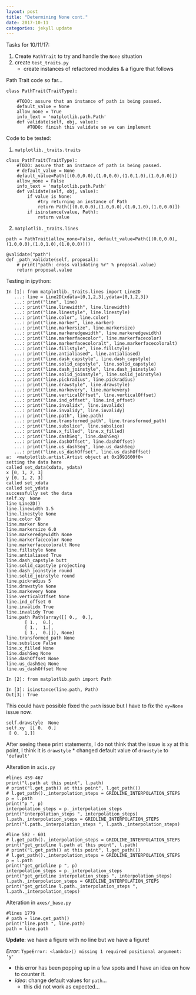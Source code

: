 ```yaml
---
layout: post
title: "Determining None cont."
date: 2017-10-11
categories: jekyll update
---
```


Tasks for 10/11/17:
1. Create `PathTrait` to try and handle the `None` situation
2. create `test_traits.py`
    * create instances of refactored modules & a figure that follows

Path Trait code so far...
~~~
class PathTrait(TraitType):

    #TODO: assure that an instance of path is being passed.
    default_value = None
    allow_none = True
    info_text = 'matplotlib.path.Path'
    def validate(self, obj, value):
        #TODO: finish this validate so we can implement
~~~

Code to be tested:
1. `matplotlib._traits.traits`
~~~
class PathTrait(TraitType):
    #TODO: assure that an instance of path is being passed.
    # default_value = None
    default_value=Path([(0.0,0.0),(1.0,0.0),(1.0,1.0),(1.0,0.0)])
    allow_none = False
    info_text = 'matplotlib.path.Path'
    def validate(self, obj, value):
        if value is None:
            #try returning an instance of Path
            return Path([(0.0,0.0),(1.0,0.0),(1.0,1.0),(1.0,0.0)])
        if isinstance(value, Path):
            return value
~~~
2. `matplotlib._traits.lines`
~~~
path = PathTrait(allow_none=False, default_value=Path([(0.0,0.0),(1.0,0.0),(1.0,1.0),(1.0,0.0)]))

@validate("path")
def _path_validate(self, proposal):
    # print("path: cross validating %r" % proposal.value)
    return proposal.value
~~~



Testing in ipython:
~~~
In [1]: from matplotlib._traits.lines import Line2D
   ...: line = Line2D(xdata=[0,1,2,3],ydata=[0,1,2,3])
   ...: print("line", line)
   ...: print("line.linewidth", line.linewidth)
   ...: print("line.linestyle", line.linestyle)
   ...: print("line.color", line.color)
   ...: print("line.marker", line.marker)
   ...: print("line.markersize", line.markersize)
   ...: print("line.markeredgewidth", line.markeredgewidth)
   ...: print("line.markerfacecolor", line.markerfacecolor)
   ...: print("line.markerfacecoloralt", line.markerfacecoloralt)
   ...: print("line.fillstyle", line.fillstyle)
   ...: print("line.antialiased", line.antialiased)
   ...: print("line.dash_capstyle", line.dash_capstyle)
   ...: print("line.solid_capstyle", line.solid_capstyle)
   ...: print("line.dash_joinstyle", line.dash_joinstyle)
   ...: print("line.solid_joinstyle", line.solid_joinstyle)
   ...: print("line.pickradius", line.pickradius)
   ...: print("line.drawstyle", line.drawstyle)
   ...: print("line.markevery", line.markevery)
   ...: print("line.verticalOffset", line.verticalOffset)
   ...: print("line.ind_offset", line.ind_offset)
   ...: print("line.invalidx", line.invalidx)
   ...: print("line.invalidy", line.invalidy)
   ...: print("line.path", line.path)
   ...: print("line.transformed_path", line.transformed_path)
   ...: print("line.subslice", line.subslice)
   ...: print("line.x_filled", line.x_filled)
   ...: print("line.dashSeq", line.dashSeq)
   ...: print("line.dashOffset", line.dashOffset)
   ...: print("line.us_dashSeq", line.us_dashSeq)
   ...: print("line.us_dashOffset", line.us_dashOffset)
a:  <matplotlib.artist.Artist object at 0x1091600f0>
setting the data here
called set_data(xdata, ydata)
x [0, 1, 2, 3]
y [0, 1, 2, 3]
called set_xdata
called set_ydata
successfully set the data
self.xy  None
line Line2D()
line.linewidth 1.5
line.linestyle None
line.color C0
line.marker None
line.markersize 6.0
line.markeredgewidth None
line.markerfacecolor None
line.markerfacecoloralt None
line.fillstyle None
line.antialiased True
line.dash_capstyle butt
line.solid_capstyle projecting
line.dash_joinstyle round
line.solid_joinstyle round
line.pickradius 5
line.drawstyle None
line.markevery None
line.verticalOffset None
line.ind_offset 0
line.invalidx True
line.invalidy True
line.path Path(array([[ 0.,  0.],
       [ 1.,  0.],
       [ 1.,  1.],
       [ 1.,  0.]]), None)
line.transformed_path None
line.subslice False
line.x_filled None
line.dashSeq None
line.dashOffset None
line.us_dashSeq None
line.us_dashOffset None

In [2]: from matplotlib.path import Path

In [3]: isinstance(line.path, Path)
Out[3]: True
~~~

This could have possible fixed the `path` issue but I have to fix the `xy=None` issue now.

~~~
self.drawstyle  None
self.xy  [[ 0.  0.]
 [ 0.  1.]]
~~~

After seeing these print statements, I do not think that the issue is `xy` at this point, I think it is `drawstyle`
    * changed default value of `drawstyle` to `'default'`

Alteration in `axis.py`
~~~
#lines 459-467
print("l.path at this point", l.path)
# print("l.get_path() at this point", l.get_path())
# l.get_path()._interpolation_steps = GRIDLINE_INTERPOLATION_STEPS
p = l.path
print("p ", p)
interpolation_steps = p._interpolation_steps
print("interpolation_steps ", interpolation_steps)
l.path._interpolation_steps = GRIDLINE_INTERPOLATION_STEPS
print("l.path._interpolation_steps ", l.path._interpolation_steps)

#line 592 - 601
# l.get_path()._interpolation_steps = GRIDLINE_INTERPOLATION_STEPS
print("get_gridline l.path at this point", l.path)
# print("l.get_path() at this point", l.get_path())
# l.get_path()._interpolation_steps = GRIDLINE_INTERPOLATION_STEPS
p = l.path
print("get_gridline p ", p)
interpolation_steps = p._interpolation_steps
print("get_gridline interpolation_steps ", interpolation_steps)
l.path._interpolation_steps = GRIDLINE_INTERPOLATION_STEPS
print("get_gridline l.path._interpolation_steps ", l.path._interpolation_steps)
~~~

Alteration in `axes/_base.py`
~~~
#lines 1779
# path = line.get_path()
print("line.path ", line.path)
path = line.path
~~~

**Update**: we have a figure with no line but we have a figure!

*Error*:
`TypeError: <lambda>() missing 1 required positional argument: 'y'`
* this error has been popping up in a few spots and I have an idea on how to counter it.
* *idea*: change default values for `path`...
    * this did not work as expected...
